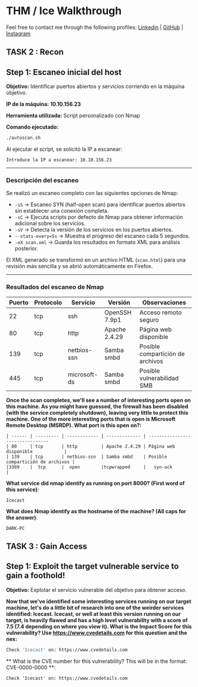 # THM / Ice Walkthrough

Feel free to contact me through the following profiles:
[Linkedin](https://github.com/tobproject) | [GitHub](https://github.com/tobproject) | [Instagram](https://github.com/tobproject)

## TASK 2 : **Recon**
## **Step 1: Escaneo inicial del host**

**Objetivo:** Identificar puertos abiertos y servicios corriendo en la máquina objetivo.

**IP de la máquina:** **10.10.156.23**

**Herramienta utilizada:** Script personalizado con Nmap

**Comando ejecutado:**
```bash
./autoscan.sh
```

Al ejecutar el script, se solicitó la IP a escanear:

```
Introduce la IP a escanear: 10.10.156.23
```

---

### **Descripción del escaneo**

Se realizó un escaneo completo con las siguientes opciones de Nmap:

* `-sS` → Escaneo SYN (half-open scan) para identificar puertos abiertos sin establecer una conexión completa.
* `-sC` → Ejecuta scripts por defecto de Nmap para obtener información adicional sobre los servicios.
* `-sV` → Detecta la versión de los servicios en los puertos abiertos.
* `--stats-every=5s` → Muestra el progreso del escaneo cada 5 segundos.
* `-oX scan.xml` → Guarda los resultados en formato XML para análisis posterior.

El XML generado se transformó en un archivo HTML (`scan.html`) para una revisión más sencilla y se abrió automáticamente en Firefox.

---

### Resultados del escaneo de Nmap







| Puerto | Protocolo | Servicio     | Versión       | Observaciones                    |
| ------ | --------- | ------------ | ------------- | -------------------------------- |
| 22     | tcp       | ssh          | OpenSSH 7.9p1 | Acceso remoto seguro             |
| 80     | tcp       | http         | Apache 2.4.29 | Página web disponible            |
| 139    | tcp       | netbios-ssn  | Samba smbd    | Posible compartición de archivos |
| 445    | tcp       | microsoft-ds | Samba smbd    | Posible vulnerabilidad SMB       |

**Once the scan completes, we'll see a number of interesting ports open on this machine. As you might have guessed, the firewall has been disabled (with the service completely shutdown), leaving very little to protect this machine. One of the more interesting ports that is open is Microsoft Remote Desktop (MSRDP). What port is this open on?:**
```
| ------ | --------- | ------------ | ------------- | -------------------------------- 
| 80     | tcp       | http         | Apache 2.4.29 | Página web disponible            |
| 139    | tcp       | netbios-ssn  | Samba smbd    | Posible compartición de archivos |
|3389    |	tcp      | 	open 	    |tcpwrapped     | 	syn-ack 	        	        |
```


**What service did nmap identify as running on port 8000? (First word of this service)**:
```
Icecast
```

**What does Nmap identify as the hostname of the machine? (All caps for the answer)**:
```
DARK-PC
```




## TASK 3 : **Gain Access**
## **Step 1: Exploit the target vulnerable service to gain a foothold!**

**Objetivo:** Explotar el servicio vulnerable del objetivo para obtener acceso.


**Now that we've identified some interesting services running on our target machine, let's do a little bit of research into one of the weirder services identified: Icecast. Icecast, or well at least this version running on our target, is heavily flawed and has a high level vulnerability with a score of 7.5 (7.4 depending on where you view it). What is the Impact Score for this vulnerability? Use https://www.cvedetails.com for this question and the nex:**
```bash
Check 'Icecast' on: https://www.cvedetails.com 
```

**  What is the CVE number for this vulnerability? This will be in the format: CVE-0000-0000 **:
```
Check 'Icecast' on: https://www.cvedetails.com 
```





